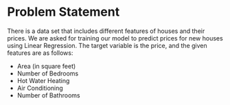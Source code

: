 # Problem Statement
There is a data set that includes different features of houses and their prices. We are asked for training our
model to predict prices for new houses using Linear Regression. The target variable is the price, and the
given features are as follows:
* Area (in square feet)
* Number of Bedrooms
* Hot Water Heating
* Air Conditioning
* Number of Bathrooms
